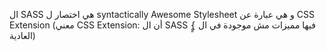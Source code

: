 ال SASS هي اختصار ل syntactically Awesome Stylesheet و هي عبارة عن CSS Extension (معني CSS Extension: أن ال SASS فيها مميزات مش موجودة في ال }ٍٍ العادية)
